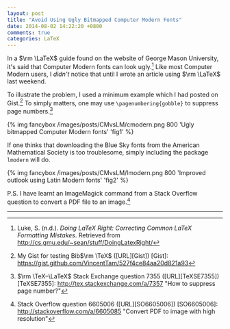 ```yaml
---
layout: post
title: "Avoid Using Ugly Bitmapped Computer Modern Fonts"
date: 2014-08-02 14:22:20 +0800
comments: true
categories: LaTeX
---
```


In a $\rm \LaTeX$ guide found on the website of George Mason
University, it's said that Computer Modern fonts can look ugly.[^1]
Like most Computer Modern users, I *didn't* notice that until I wrote
an article using $\rm \LaTeX$ last weekend.

To illustrate the problem, I used a minimum example which I had posted
on Gist.[^2]  To simply matters, one may use
`\pagenumbering{gobble}` to suppress page numbers.[^3]

{% img fancybox /images/posts/CMvsLM/cmodern.png 800 'Ugly bitmapped Computer Modern fonts' 'fig1' %}

If one thinks that downloading the Blue Sky fonts from the American
Mathematical Society is too troublesome, simply including the package
`lmodern` will do.

{% img fancybox /images/posts/CMvsLM/lmodern.png 800 'Improved outlook using Latin Modern fonts' 'fig2' %}

P.S. I have learnt an ImageMagick command from a Stack Overflow
question to convert a PDF file to an image.[^4]

---

[^1]: Luke, S. (n.d.). *Doing LaTeX Right: Correcting Common LaTeX Formatting Mistakes*. Retrieved from <http://cs.gmu.edu/~sean/stuff/DoingLatexRight/>
[^2]: My Gist for testing Bib$\rm \TeX$ ([URL][Gist])
[Gist]: https://gist.github.com/VincentTam/527f4ce84aa20d821a93
[^3]: $\rm \TeX–\LaTeX$ Stack Exchange question 7355 ([URL][TeXSE7355])
[TeXSE7355]: http://tex.stackexchange.com/a/7357 "How to suppress page number?"
[^4]: Stack Overflow question 6605006 ([URL][SO6605006])
[SO6605006]: http://stackoverflow.com/a/6605085 "Convert PDF to image with high resolution"
